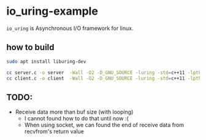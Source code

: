 # io_uring-example

`io_uring` is Asynchronous I/O framework for linux.

## how to build

```sh
sudo apt install liburing-dev

cc server.c -o server  -Wall -O2 -D_GNU_SOURCE -luring -std=c++11 -lpthread
cc client.c -o client  -Wall -O2 -D_GNU_SOURCE -luring -std=c++11 -lpthread
```


## TODO:

 - Receive data more than buf size (with looping)
   - I cannot found how to do that until now :(
   - When using socket, we can found the end of receive data from recvfrom's return value 
